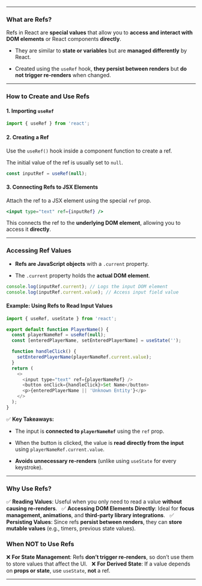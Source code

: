   
---
### **What are Refs?**  

Refs in React are **special values** that allow you to **access and interact with DOM elements** or React components **directly**.  

- They are similar to **state or variables** but are **managed differently** by React.  

- Created using the `useRef` hook, **they persist between renders** but **do not trigger re-renders** when changed.  

---
### **How to Create and Use Refs**  
#### **1. Importing `useRef`**  

```js
import { useRef } from 'react';
```

#### **2. Creating a Ref**  

Use the `useRef()` hook inside a component function to create a ref.  

The initial value of the ref is usually set to `null`.  

```js
const inputRef = useRef(null);
```

#### **3. Connecting Refs to JSX Elements**  

Attach the ref to a JSX element using the special `ref` prop.  

```jsx
<input type="text" ref={inputRef} />
```

This connects the ref to the **underlying DOM element**, allowing you to access it **directly**.

---
### **Accessing Ref Values**  

- **Refs are JavaScript objects** with a `.current` property.  

- The `.current` property holds the **actual DOM element**.

```js
console.log(inputRef.current); // Logs the input DOM element
console.log(inputRef.current.value); // Access input field value
```

#### **Example: Using Refs to Read Input Values**  


```jsx
import { useRef, useState } from 'react';

export default function PlayerName() {
  const playerNameRef = useRef(null);
  const [enteredPlayerName, setEnteredPlayerName] = useState('');

  function handleClick() {
    setEnteredPlayerName(playerNameRef.current.value);
  }
  return (
    <>
      <input type="text" ref={playerNameRef} />
      <button onClick={handleClick}>Set Name</button>
      <p>{enteredPlayerName || 'Unknown Entity'}</p>
    </>
  );
}
```

  
✅ **Key Takeaways:**  

- The input is **connected to `playerNameRef`** using the `ref` prop.  

- When the button is clicked, the value is **read directly from the input** using `playerNameRef.current.value`.  

- **Avoids unnecessary re-renders** (unlike using `useState` for every keystroke).  

---
### **Why Use Refs?**  

✅ **Reading Values**: Useful when you only need to read a value **without causing re-renders**.  
✅ **Accessing DOM Elements Directly**: Ideal for **focus management, animations**, and **third-party library integrations**.  
✅ **Persisting Values**: Since refs **persist between renders**, they can **store mutable values** (e.g., timers, previous state values).  

### **When NOT to Use Refs**  

❌ **For State Management**: Refs **don’t trigger re-renders**, so don’t use them to store values that affect the UI.  
❌ **For Derived State**: If a value depends on **props or state**, use `useState`, **not** a ref.  

---